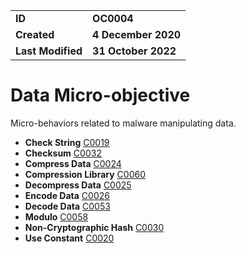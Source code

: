 <table>
<tr>
<td><b>ID</b></td>
<td><b>OC0004</b></td>
</tr>
<td><b>Created</b></td>
<td><b>4 December 2020</b></td>
</tr>
<tr>
<td><b>Last Modified</b></td>
<td><b>31 October 2022</b></td>
</tr>
</table>


# Data Micro-objective

Micro-behaviors related to malware manipulating data.

* **Check String** [C0019](../data/check-string.md)
* **Checksum** [C0032](../data/checksum.md)
* **Compress Data** [C0024](../data/compress-data.md)
* **Compression Library** [C0060](../data/compression-library.md)
* **Decompress Data** [C0025](../data/decompress-data.md)
* **Encode Data** [C0026](../data/encode-data.md)
* **Decode Data** [C0053](../data/decode-data.md)
* **Modulo** [C0058](../data/modulo.md)
* **Non-Cryptographic Hash** [C0030](../data/noncryptographic-hash.md)
* **Use Constant** [C0020](../data/use-constant.md)